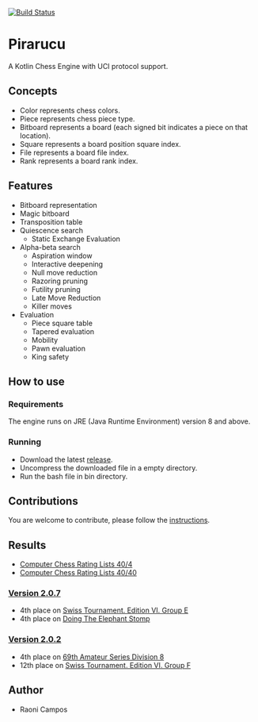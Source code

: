 [![Build Status](https://travis-ci.org/ratosh/pirarucu.svg?branch=master)](https://travis-ci.org/ratosh/pirarucu)

# Pirarucu

A Kotlin Chess Engine with UCI protocol support.

## Concepts

- Color represents chess colors.
- Piece represents chess piece type.
- Bitboard represents a board (each signed bit indicates a piece on that location).
- Square represents a board position square index.
- File represents a board file index.
- Rank represents a board rank index.

## Features

- Bitboard representation
- Magic bitboard
- Transposition table
- Quiescence search
    - Static Exchange Evaluation
- Alpha-beta search
    - Aspiration window
    - Interactive deepening
    - Null move reduction
    - Razoring pruning
    - Futility pruning
    - Late Move Reduction
    - Killer moves
- Evaluation
    - Piece square table
    - Tapered evaluation
    - Mobility
    - Pawn evaluation
    - King safety
    
## How to use

### Requirements

The engine runs on JRE (Java Runtime Environment) version 8 and above.

###  Running

- Download the latest [release](https://github.com/ratosh/pirarucu/releases/latest).
- Uncompress the downloaded file in a empty directory.
- Run the bash file in bin directory. 

## Contributions

You are welcome to contribute, please follow the [instructions](CONTRIBUTING.md).

## Results

- [Computer Chess Rating Lists 40/4](http://www.computerchess.org.uk/ccrl/404/cgi/compare_engines.cgi?family=Pirarucu&print=Rating+list&print=Results+table&print=LOS+table&print=Ponder+hit+table&print=Eval+difference+table&print=Comopp+gamenum+table&print=Overlap+table&print=Score+with+common+opponents)
- [Computer Chess Rating Lists 40/40](http://www.computerchess.org.uk/ccrl/4040/cgi/compare_engines.cgi?family=Pirarucu&print=Rating+list&print=Results+table&print=LOS+table&print=Ponder+hit+table&print=Eval+difference+table&print=Comopp+gamenum+table&print=Overlap+table&print=Score+with+common+opponents)

### [Version 2.0.7](https://github.com/ratosh/pirarucu/releases/tag/v2.0.7)

- 4th place on [Swiss Tournament. Edition VI. Group E](http://kirill-kryukov.com/chess/discussion-board/viewtopic.php?f=7&t=10054)
- 4th place on [Doing The Elephant Stomp](http://kirill-kryukov.com/chess/discussion-board/viewtopic.php?f=7&t=10070&sid=af9ce38c95f4265395c01d2088c3bbe7)

### [Version 2.0.2](https://github.com/ratosh/pirarucu/releases/tag/v2.0.2)

- 4th place on [69th Amateur Series Division 8](http://kirill-kryukov.com/chess/discussion-board/viewtopic.php?f=7&t=10026&sid=a4b2cffa89f8762ea0ef0458d6676d42)
- 12th place on [Swiss Tournament. Edition VI. Group F](http://kirill-kryukov.com/chess/discussion-board/viewtopic.php?f=7&t=10037)


## Author

- Raoni Campos
